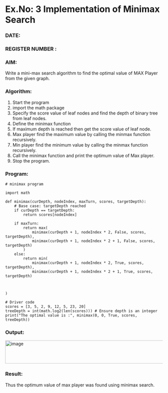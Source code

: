 # Ex.No: 3  Implementation of Minimax Search
### DATE:                                                                            
### REGISTER NUMBER : 
### AIM: 
Write a mini-max search algorithm to find the optimal value of MAX Player from the given graph.
### Algorithm:
1. Start the program
2. import the math package
3. Specify the score value of leaf nodes and find the depth of binary tree from leaf nodes.
4. Define the minimax function
5. If maximum depth is reached then get the score value of leaf node.
6. Max player find the maximum value by calling the minmax function recursively.
7. Min player find the minimum value by calling the minmax function recursively.
8. Call the minimax function  and print the optimum value of Max player.
9. Stop the program. 

### Program:
```
# minimax program

import math

def minimax(curDepth, nodeIndex, maxTurn, scores, targetDepth):
    # Base case: targetDepth reached
    if curDepth == targetDepth:
        return scores[nodeIndex]
    
    if maxTurn:
        return max(
            minimax(curDepth + 1, nodeIndex * 2, False, scores, targetDepth),
            minimax(curDepth + 1, nodeIndex * 2 + 1, False, scores, targetDepth)
        )
    else:
        return min(
            minimax(curDepth + 1, nodeIndex * 2, True, scores, targetDepth),
            minimax(curDepth + 1, nodeIndex * 2 + 1, True, scores, targetDepth)
        
        
        
)

# Driver code
scores = [3, 5, 2, 9, 12, 5, 23, 20]
treeDepth = int(math.log2(len(scores))) # Ensure depth is an integer
print("The optimal value is :", minimax(0, 0, True, scores, treeDepth))
```
### Output:

<img width="532" height="74" alt="image" src="https://github.com/user-attachments/assets/2eb03679-d6be-400c-9b2d-fc414365552f" />


### Result:
Thus the optimum value of max player was found using minimax search.
